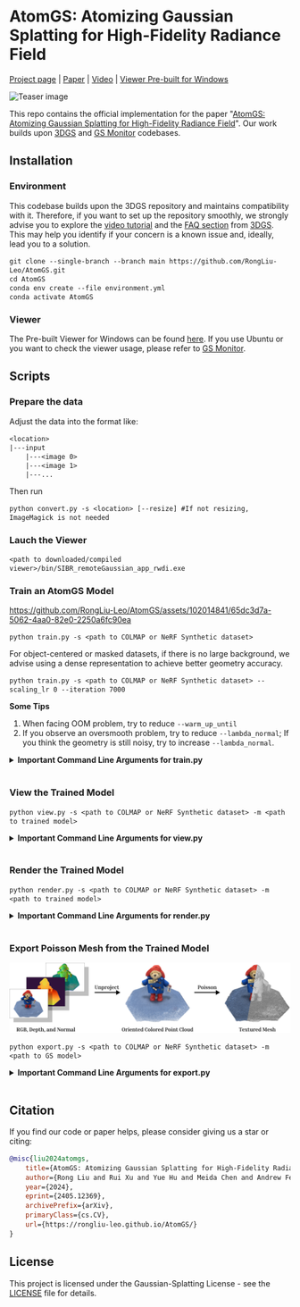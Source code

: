 # AtomGS: Atomizing Gaussian Splatting for High-Fidelity Radiance Field

[Project page](https://rongliu-leo.github.io/AtomGS/) | [Paper](https://arxiv.org/pdf/2405.12369) | [Video](https://www.youtube.com/watch?v=1B7oga_1BqE) | [Viewer Pre-built for Windows](https://drive.google.com/file/d/1DRFrtFUfz27QvQKOWbYXbRS2o2eSgaUT/view?usp=sharing)

![Teaser image](./assets/teaser.png)

This repo contains the official implementation for the paper "[AtomGS: Atomizing Gaussian Splatting for High-Fidelity Radiance Field](https://arxiv.org/pdf/2405.12369)". Our work builds upon [3DGS](https://github.com/graphdeco-inria/gaussian-splatting?tab=readme-ov-file) and [GS Monitor](https://github.com/RongLiu-Leo/Gaussian-Splatting-Monitor) codebases.

## Installation

### Environment
This codebase builds upon the 3DGS repository and maintains compatibility with it. Therefore, if you want to set up the repository smoothly, we strongly advise you to explore the [video tutorial](https://www.youtube.com/watch?v=UXtuigy_wYc) and the [FAQ section](https://github.com/graphdeco-inria/gaussian-splatting?tab=readme-ov-file#faq) from [3DGS](https://github.com/graphdeco-inria/gaussian-splatting?tab=readme-ov-file). This may help you identify if your concern is a known issue and, ideally, lead you to a solution.
```shell
git clone --single-branch --branch main https://github.com/RongLiu-Leo/AtomGS.git
cd AtomGS
conda env create --file environment.yml
conda activate AtomGS
```
### Viewer
The Pre-built Viewer for Windows can be found [here](https://drive.google.com/file/d/1DRFrtFUfz27QvQKOWbYXbRS2o2eSgaUT/view?usp=sharing). If you use Ubuntu or you want to check the viewer usage, please refer to [GS Monitor](https://github.com/RongLiu-Leo/Gaussian-Splatting-Monitor).

## Scripts

### Prepare the data
Adjust the data into the format like:
```
<location>
|---input
    |---<image 0>
    |---<image 1>
    |---...
```
Then run
```
python convert.py -s <location> [--resize] #If not resizing, ImageMagick is not needed
```

### Lauch the Viewer
```shell
<path to downloaded/compiled viewer>/bin/SIBR_remoteGaussian_app_rwdi.exe
```
### Train an AtomGS Model

https://github.com/RongLiu-Leo/AtomGS/assets/102014841/65dc3d7a-5062-4aa0-82e0-2250a6fc90ea


```shell
python train.py -s <path to COLMAP or NeRF Synthetic dataset>
```
For object-centered or masked datasets, if there is no large background, we advise using a dense representation to achieve better geometry accuracy.
```shell
python train.py -s <path to COLMAP or NeRF Synthetic dataset> --scaling_lr 0 --iteration 7000
```
**Some Tips**

1. When facing OOM problem, try to reduce ```--warm_up_until```
2. If you observe an oversmooth problem, try to reduce ```--lambda_normal```; If you think the geometry is still noisy, try to increase ```--lambda_normal```.
<details>
<summary><span style="font-weight: bold;">Important Command Line Arguments for train.py</span></summary>

  #### --source_path / -s
  Path to the source directory containing a COLMAP or Synthetic NeRF data set.
  #### --model_path / -m 
  Path where the trained model should be stored (```output/<random>``` by default).
  #### --prune_threshold
  Threshold is used to prune the Gaussians whose opacity falls below this value.
  #### --clone_threshold
  Threshold is used to clone the Gaussians whose positonal gradient exceeds this value.
  #### --split_threshold
  Threshold is used to split the Gaussians whose positonal gradient exceeds this value.
  #### --atom_proliferation_until
  Iteration where Atom Proliferation stops.
  #### --warm_up_until
  Iteration where warm-up strategy stops.
  #### --lambda_ms_ssim
  Influence of MS-SSIM Loss.
  #### --lambda_normal
  Influence of Edge-Aware Normal Loss.
  #### --atom_init_quantile
  The percentile of Atom Scale initialization.

</details>
<br>


### View the Trained Model
```shell
python view.py -s <path to COLMAP or NeRF Synthetic dataset> -m <path to trained model> 
```
<details>
<summary><span style="font-weight: bold;">Important Command Line Arguments for view.py</span></summary>

  #### --source_path / -s
  Path to the source directory containing a COLMAP or Synthetic NeRF data set.
  #### --model_path / -m 
  Path where the trained model should be stored (```output/<random>``` by default).
  #### --iteration
  Specifies which of iteration to load.

</details>
<br>

### Render the Trained Model
```shell
python render.py -s <path to COLMAP or NeRF Synthetic dataset> -m <path to trained model> 
```
<details>
<summary><span style="font-weight: bold;">Important Command Line Arguments for render.py</span></summary>

  #### --source_path / -s
  Path to the source directory containing a COLMAP or Synthetic NeRF data set.
  #### --model_path / -m 
  Path where the trained model should be stored (```output/<random>``` by default).
  #### --render_mode
  Specifies which map to render (```rgb``` by default).

</details>
<br>

### Export Poisson Mesh from the Trained Model
![Teaser image](./assets/Mesh_Extraction.png)
```shell
python export.py -s <path to COLMAP or NeRF Synthetic dataset> -m <path to GS model>
```

<details>
<summary><span style="font-weight: bold;">Important Command Line Arguments for export.py</span></summary>

  #### --source_path / -s
  Path to the source directory containing a COLMAP or Synthetic NeRF data set.
  #### --model_path / -m 
  Path where the trained model should be stored (```output/<random>``` by default).
  #### --iteration
  Specifies which of iteration to load (```7000``` by default).
  #### --downsample
  Downsample ratio for fusing RGB, depth, and normal maps to Poisson Mesh.
  #### --depth_threshold
  Threshold is used to cut off the background.
  #### --poisson_depth
  The maximum possible depth of the octree used in Poisson Mesh Extraction.

</details>
<br>

## Citation
If you find our code or paper helps, please consider giving us a star or citing:
```bibtex
@misc{liu2024atomgs,
    title={AtomGS: Atomizing Gaussian Splatting for High-Fidelity Radiance Field}, 
    author={Rong Liu and Rui Xu and Yue Hu and Meida Chen and Andrew Feng},
    year={2024},
    eprint={2405.12369},
    archivePrefix={arXiv},
    primaryClass={cs.CV},
    url={https://rongliu-leo.github.io/AtomGS/}
}
```

## License

This project is licensed under the Gaussian-Splatting License - see the [LICENSE](LICENSE) file for details.
